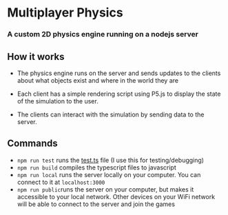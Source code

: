 # Multiplayer Physics
### A custom 2D physics engine running on a nodejs server

## How it works
- The physics engine runs on the server and sends updates to the clients about what objects exist and where in the world they are

- Each client has a simple rendering script using P5.js to display the state of the simulation to the user.

- The clients can interact with the simulation by sending data to the server.


## Commands
- `npm run test` runs the [test.ts](https://github.com/leakin24mpa/Multiplayer-Physics/blob/main/src/server/test.ts) file (I use this for testing/debugging)
- `npm run build` compiles the typescript files to javascript
- `npm run local` runs the server locally on your computer. You can connect to it at `localhost:3000`
- `npm run public`runs the server on your computer, but makes it accessible to your local network. Other devices on your WiFi network will be able to connect to the server and join the games
